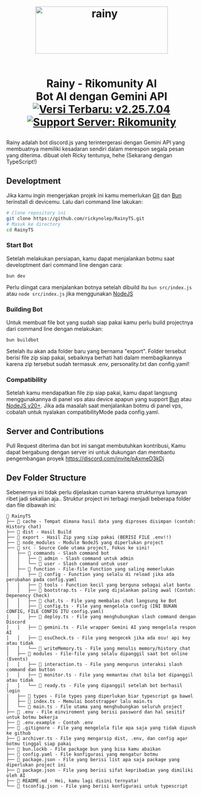 <h1 align=center>
<a href="https://ibb.co/64tmxZN"><img title="Click untuk melihat foto" src="https://i.ibb.co/wKQRXLY/Rainy.png" alt="rainy" border="0" width="350" height="125"></a>
  
  <br> Rainy - Rikomunity AI
  <br> Bot AI dengan Gemini API
  <br> <a href="https://github.com/rickynolep/RainyTS/commits/main/"><img title="Click untuk melihat Changelog" src="https://img.shields.io/badge/Latest_Changelog-v2.25.7.04-363636?style=flat&logo=github" alt="Versi Terbaru: v2.25.7.04"></a>
  <a href="https://discord.com/invite/pAxmeD3kDj"><img title="Click untuk join server" src="https://img.shields.io/badge/Support%20server-Rikomunity-6a6a6a?style=flat&logo=discord&logoColor=white" alt="Support Server: Rikomunity"></a>
</h1>
Rainy adalah bot discord.js yang terintergerasi dengan Gemini API yang membuatnya memiliki kesadaran sendiri dalam merespon segala pesan yang diterima. dibuat oleh Ricky tentunya, hehe (Sekarang dengan TypeScript!)
<br>

## Developtment
Jika kamu ingin mengerjakan projek ini kamu memerlukan [Git](https://git-scm.com) dan [Bun](https://bun.sh/) terinstall di devicemu. Lalu dari command line lakukan:
```sh
# Clone repository ini
git clone https://github.com/rickynolep/RainyTS.git
# Masuk ke directory
cd RainyTS
```

### Start Bot
Setelah melakukan persiapan, kamu dapat menjalankan botmu saat developtment dari command line dengan cara:
```
bun dev
```
Perlu diingat cara menjalankan botnya setelah dibuild itu `bun src/index.js` atau `node src/index.js` jika menggunakan [NodeJS](https://nodejs.org/en/download)

### Building Bot
Untuk membuat file bot yang sudah siap pakai kamu perlu build projectnya dari command line dengan melakukan:
```
bun buildbot
```
Setelah itu akan ada folder baru yang bernama "export". Folder tersebut berisi file zip siap pakai, sebaiknya berhati hati dalam membagikannya karena zip tersebut sudah termasuk .env, personality.txt dan config.yaml!

### Compatibility
Setelah kamu mendapatkan file zip siap pakai, kamu dapat langsung menggunakannya di panel vps atau device apapun yang support [Bun](https://bun.sh/) atau [NodeJS v20+](https://nodejs.org/en/download). Jika ada masalah saat menjalankan botmu di panel vps, cobalah untuk nyalakan compatibilityMode pada config.yaml.

## Server and Contributions
Pull Request diterima dan bot ini sangat membutuhkan kontribusi, Kamu dapat bergabung dengan server ini untuk dukungan dan membantu pengembangan proyek
https://discord.com/invite/pAxmeD3kDj


## Dev Folder Structure
Sebenernya ini tidak perlu dijelaskan cuman karena strukturnya lumayan ribet jadi sekalian aja.. Struktur project ini terbagi menjadi beberapa folder dan file dibawah ini:
```
📁 RainyTS
├── 📁 cache - Tempat dimana hasil data yang diproses disimpan (contoh: History chat)
├── 📁 dist - Hasil Build
├── 📁 export - Hasil Zip yang siap pakai (BERISI FILE .env!!)
├── 📁 node_modules - Module NodeJS yang diperlukan project
├── 📁 src - Source Code utama project, Fokus ke sini!
│   ├── 📁 commands - Slash command bot
│   │   ├── 📁 admin - Slash command untuk admin
│   │   └── 📁 user - Slash command untuk user
│   ├── 📁 function - File-file Function yang saling memerlukan
│   │   ├── 📁 config - Function yang selalu di reload jika ada perubahan pada config.yaml
│   │   ├── 📁 tools - Function kecil yang berguna sebagai alat bantu
│   │   ├── 📄 bootstrap.ts - File yang dijalankan paling awal (Contoh: Depenency Check)
│   │   ├── 📄 chat.ts - File yang membalas chat langsung ke Bot
│   │   ├── 📄 config.ts - File yang mengelola config (INI BUKAN CONFIG, FILE CONFIG ITU config.yaml)
│   │   ├── 📄 deploy.ts - File yang menghubungkan slash command dengan Discord
│   │   ├── 📄 gemini.ts - File wrapper Gemini AI yang mengelola respon AI
│   │   ├── 📄 osuCheck.ts - File yang mengecek jika ada osu! api key atau tidak
│   │   └── 📄 writeMemory.ts - File yang menulis memory/history chat
│   ├── 📁 modules - File-file yang selalu dipanggil saat bot online (Events)
│   │   ├── 📄 interaction.ts - File yang mengurus interaksi slash command dan button
│   │   ├── 📄 monitor.ts - File yang memantau chat bila bot dipanggil atau tidak
│   │   └── 📄 ready.ts - File yang dipanggil setelah bot berhasil login
│   ├── 📁 types - File types yang diperlukan biar typescript ga bawel
│   ├── 📄 index.ts - Memulai bootstrapper lalu main.ts
│   └── 📄 main.ts - File utama yang menghubungkan seluruh project
├── 📄 .env - File einviroment yang berisi password dan hal sesitif untuk botmu bekerja
├── 📄 .env.example - Contoh .env
├── 📄 .gitignore - File yang mengelola file apa saja yang tidak dipush ke github
├── 📄 archiver.ts - File yang mengarsip dist, .env, dan config agar botmu tinggal siap pakai
├── 📄 bun.lockb - File package bun yang bisa kamu abaikan
├── 📄 config.yaml - File konfigurasi yang mengatur botmu
├── 📄 package.json - File yang berisi list apa saja package yang diperlukan project ini
├── 📄 package.json - File yang berisi sifat kepribadian yang dimiliki oleh AI
├── 📄 README.md - Hei, kamu lagi disini ternyata!
└── 📄 tsconfig.json - File yang berisi konfigurasi untuk typescript
```